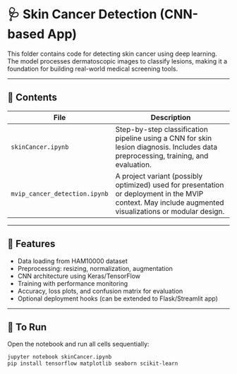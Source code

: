 # 🩺 Skin Cancer Detection (CNN-based App)

This folder contains code for detecting skin cancer using deep learning. The model processes dermatoscopic images to classify lesions, making it a foundation for building real-world medical screening tools.

---

## 📄 Contents

| File                          | Description |
|------------------------------|-------------|
| `skinCancer.ipynb`           | Step-by-step classification pipeline using a CNN for skin lesion diagnosis. Includes data preprocessing, training, and evaluation. |
| `mvip_cancer_detection.ipynb`| A project variant (possibly optimized) used for presentation or deployment in the MVIP context. May include augmented visualizations or modular design. |

---

## 🧠 Features

- Data loading from HAM10000 dataset
- Preprocessing: resizing, normalization, augmentation
- CNN architecture using Keras/TensorFlow
- Training with performance monitoring
- Accuracy, loss plots, and confusion matrix for evaluation
- Optional deployment hooks (can be extended to Flask/Streamlit app)

---

## 🚀 To Run

Open the notebook and run all cells sequentially:

```bash
jupyter notebook skinCancer.ipynb
pip install tensorflow matplotlib seaborn scikit-learn
```